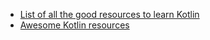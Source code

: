 * [List of all the good resources to learn Kotlin](https://tutorialzine.com/2017/05/20-excellent-resources-for-learning-kotlin)
* [Awesome Kotlin resources](https://kotlin.link/)
